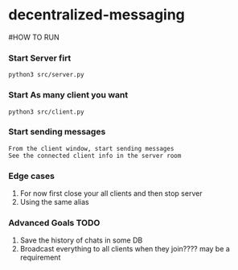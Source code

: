 # decentralized-messaging

#HOW TO RUN

### Start Server firt
```
python3 src/server.py
````

### Start As many client you want

```
python3 src/client.py
```


### Start sending messages
```
From the client window, start sending messages
See the connected client info in the server room
```

### Edge cases
1. For now first close your all clients and then stop server
2. Using the same alias


### Advanced Goals TODO
1. Save the history of chats in some DB
2. Broadcast everything to all clients when they join???? may be a requirement
